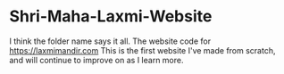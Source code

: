 # Shri-Maha-Laxmi-Website
I think the folder name says it all. The website code for https://laxmimandir.com
This is the first website I've made from scratch, and will continue to improve on as I learn more.

